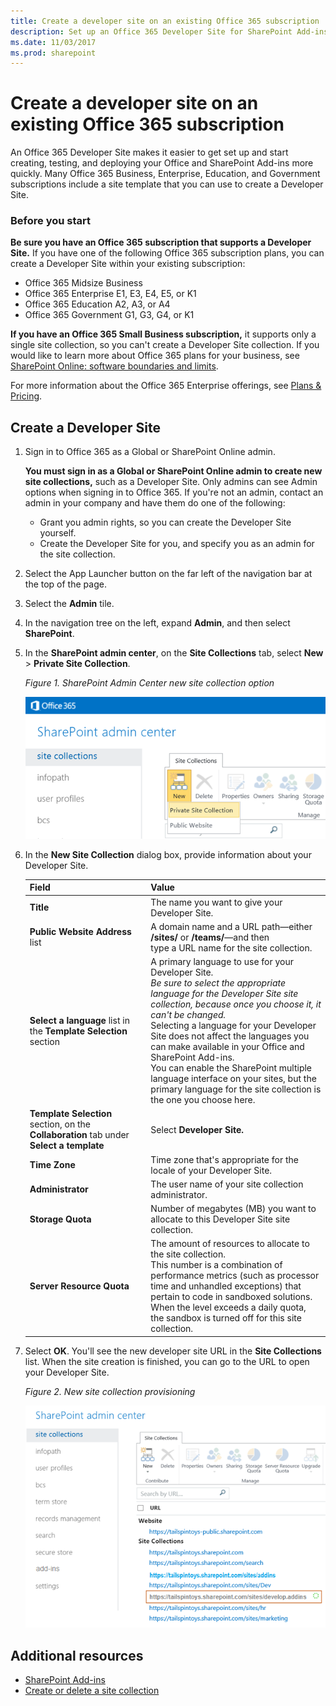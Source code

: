 ```yaml
---
title: Create a developer site on an existing Office 365 subscription
description: Set up an Office 365 Developer Site for SharePoint Add-ins.
ms.date: 11/03/2017
ms.prod: sharepoint
---
```



# Create a developer site on an existing Office 365 subscription

An Office 365 Developer Site makes it easier to get set up and start creating, testing, and deploying your Office and SharePoint Add-ins more quickly. Many Office 365 Business, Enterprise, Education, and Government subscriptions include a site template that you can use to create a Developer Site.

### Before you start

**Be sure you have an Office 365 subscription that supports a Developer Site.** If you have one of the following Office 365 subscription plans, you can create a Developer Site within your existing subscription:
    
- Office 365 Midsize Business
- Office 365 Enterprise E1, E3, E4, E5, or K1
- Office 365 Education A2, A3, or A4
- Office 365 Government G1, G3, G4, or K1

**If you have an Office 365 Small Business subscription,** it supports only a single site collection, so you can't create a Developer Site collection. If you would like to learn more about Office 365 plans for your business, see [SharePoint Online: software boundaries and limits](http://office.microsoft.com/en-us/office365-sharepoint-online-enterprise-help/sharepoint-online-software-boundaries-and-limits-HA102694293.aspx).
    
For more information about the Office 365 Enterprise offerings, see [Plans &amp; Pricing](http://products.office.com/en-us/business/office-365-enterprise-e1-business-software).

<a name="bk_createdevsite"> </a>
## Create a Developer Site

1. Sign in to Office 365 as a Global or SharePoint Online admin.
    
   **You must sign in as a Global or SharePoint Online admin to create new site collections,** such as a Developer Site. Only admins can see Admin options when signing in to Office 365. If you're not an admin, contact an admin in your company and have them do one of the following:
    
   - Grant you admin rights, so you can create the Developer Site yourself.
   - Create the Developer Site for you, and specify you as an admin for the site collection.

2. Select the App Launcher button on the far left of the navigation bar at the top of the page.

3. Select the **Admin** tile.

4. In the navigation tree on the left, expand **Admin**, and then select **SharePoint**.

5. In the **SharePoint admin center**, on the **Site Collections** tab, select **New** > **Private Site Collection**.
  
   *Figure 1. SharePoint Admin Center new site collection option*

   ![SharePoint Admin Center new site collection option](../images/SPAdminCenter_newSiteCollection.png)

6. In the **New Site Collection** dialog box, provide information about your Developer Site.
    
   |**Field**|**Value**|
   |:-----|:-----|
   |**Title**|The name you want to give your Developer Site.|
   |**Public Website Address** list|A domain name and a URL path—either **/sites/** or **/teams/**—and then<br/>type a URL name for the site collection.|
   |**Select a language** list in the **Template Selection** section|A primary language to use for your Developer Site.<br/>*Be sure to select the appropriate language for the Developer Site site collection, because once you choose it, it can't be changed.*<br/>Selecting a language for your Developer Site does not affect the languages you can make available in your Office and SharePoint Add-ins.<br/>You can enable the SharePoint multiple language interface on your sites, but the primary language for the site collection is the one you choose here.|
   |**Template Selection** section, on the **Collaboration** tab under **Select a template**|Select **Developer Site.**|
   |**Time Zone**|Time zone that's appropriate for the locale of your Developer Site.|
   |**Administrator**|The user name of your site collection administrator.|
   |**Storage Quota**|Number of megabytes (MB) you want to allocate to this Developer Site site collection.|
   |**Server Resource Quota**|The amount of resources to allocate to the site collection.<br/>This number is a combination of performance metrics (such as processor time and unhandled exceptions) that pertain to code in sandboxed solutions.<br/>When the level exceeds a daily quota, the sandbox is turned off for this site collection.|

7. Select **OK**. You'll see the new developer site URL in the **Site Collections** list. When the site creation is finished, you can go to the URL to open your Developer Site.
    
   *Figure 2. New site collection provisioning*

   ![New site collection provisioning](../images/SPAdminCenter_newSiteCollection_provisioning.png)
 
## Additional resources
<a name="bk_addresources"> </a>

-  [SharePoint Add-ins](sharepoint-add-ins.md)
-  [Create or delete a site collection](http://office.microsoft.com/en-us/office365-sharepoint-online-enterprise-help/create-or-delete-a-site-collection-HA102772354.aspx?CTT=1)
    
 

